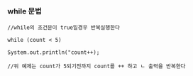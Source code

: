 ### while 문법

```
//while의 조건문이 true일경우 반복실행한다

while (count < 5)

System.out.println("count++);

//위 예제는 count가 5되기전까지 count를 ++ 하고 ㄴ 출력을 반복한다
```




